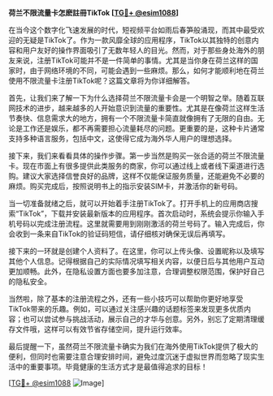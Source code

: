 **荷兰不限流量卡怎麽註冊TikTok [[TG💪+ @esim1088](https://t.me/s/esim1088)]**

在当今这个数字化飞速发展的时代，短视频平台如雨后春笋般涌现，而其中最受欢迎的无疑是TikTok了。作为一款风靡全球的应用程序，TikTok以其独特的创意内容和用户友好的操作界面吸引了无数年轻人的目光。然而，对于那些身处海外的朋友来说，注册TikTok可能并不是一件简单的事情。尤其是当你身在荷兰这样的国家时，由于网络环境的不同，可能会遇到一些麻烦。那么，如何才能顺利地在荷兰使用不限流量卡注册TikTok呢？这篇文章将为你详细解答。

首先，让我们来了解一下为什么选择荷兰不限流量卡会是一个明智之举。随着互联网技术的进步，越来越多的人开始意识到流量的重要性。尤其是在像荷兰这样生活节奏快、信息需求大的地方，拥有一个不限流量卡简直就像拥有了无限的自由。无论是工作还是娱乐，都不再需要担心流量耗尽的问题。更重要的是，这种卡片通常支持多种语言服务，包括中文，这使得它成为海外华人用户的理想选择。

接下来，我们来看看具体的操作步骤。第一步当然是购买一张合适的荷兰不限流量卡。现在市面上有很多提供此类服务的商家，你可以通过线上或者线下渠道进行选购。建议大家选择信誉良好的品牌，这样不仅能保证服务质量，还能避免不必要的麻烦。购买完成后，按照说明书上的指示安装SIM卡，并激活你的新号码。

当一切准备就绪之后，就可以开始着手注册TikTok了。打开手机上的应用商店搜索“TikTok”，下载并安装最新版本的应用程序。首次启动时，系统会提示你输入手机号码以完成注册流程。这里就需要用到刚刚激活的荷兰号码了。输入完成后，你会收到一条来自TikTok的验证码短信，请仔细核对确保无误后再填写。

接下来的一环就是创建个人资料了。在这里，你可以上传头像、设置昵称以及填写其他个人信息。记得根据自己的实际情况填写相关内容，以便日后与其他用户互动更加顺畅。此外，在隐私设置方面也要多加注意，合理调整权限范围，保护好自己的隐私安全。

当然啦，除了基本的注册流程之外，还有一些小技巧可以帮助你更好地享受TikTok带来的乐趣。例如，可以通过关注感兴趣的话题标签来发现更多优质内容；也可以尝试参与挑战活动，展示自己的才华与创意。另外，别忘了定期清理缓存文件哦，这样可以有效节省存储空间，提升运行效率。

最后提醒一下，虽然荷兰不限流量卡确实为我们在海外使用TikTok提供了极大的便利，但同时也需要注意合理安排时间，避免过度沉迷于虚拟世界而忽略了现实生活中的重要事项。毕竟健康的生活方式才是最值得追求的目标！

[[TG💪+ @esim1088](https://t.me/s/esim1088) ![Image](https://i.postimg.cc/4NQfJmqS/Snipaste-2025-05-13-00-14-12.png)]